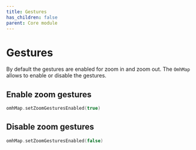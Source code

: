 ```yaml
---
title: Gestures
has_children: false
parent: Core module
---
```


# Gestures

By default the gestures are enabled for zoom in and zoom out.
The `OmhMap` allows to enable or disable the gestures.

## Enable zoom gestures

```kotlin
omhMap.setZoomGesturesEnabled(true)
```

## Disable zoom gestures

```kotlin
omhMap.setZoomGesturesEnabled(false)
```
